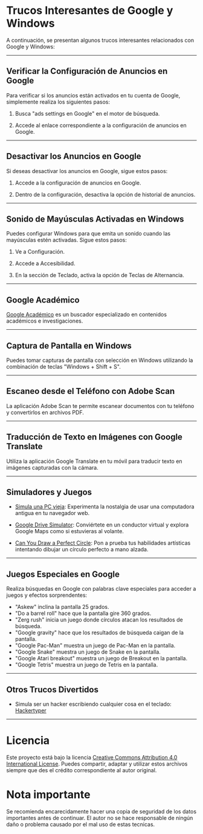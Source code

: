 # Trucos Interesantes de Google y Windows

A continuación, se presentan algunos trucos interesantes relacionados con Google y Windows:

---

## Verificar la Configuración de Anuncios en Google

Para verificar si los anuncios están activados en tu cuenta de Google, simplemente realiza los siguientes pasos:

1. Busca "ads settings en Google" en el motor de búsqueda.

2. Accede al enlace correspondiente a la configuración de anuncios en Google.

---

## Desactivar los Anuncios en Google

Si deseas desactivar los anuncios en Google, sigue estos pasos:

1. Accede a la configuración de anuncios en Google.

2. Dentro de la configuración, desactiva la opción de historial de anuncios.

---

## Sonido de Mayúsculas Activadas en Windows

Puedes configurar Windows para que emita un sonido cuando las mayúsculas estén activadas. Sigue estos pasos:

1. Ve a Configuración.

2. Accede a Accesibilidad.

3. En la sección de Teclado, activa la opción de Teclas de Alternancia.

---

## Google Académico

[Google Académico](https://scholar.google.es/schhp?hl=es) es un buscador especializado en contenidos académicos e investigaciones.

---

## Captura de Pantalla en Windows

Puedes tomar capturas de pantalla con selección en Windows utilizando la combinación de teclas "Windows + Shift + S".

---

## Escaneo desde el Teléfono con Adobe Scan

La aplicación Adobe Scan te permite escanear documentos con tu teléfono y convertirlos en archivos PDF.

---

## Traducción de Texto en Imágenes con Google Translate

Utiliza la aplicación Google Translate en tu móvil para traducir texto en imágenes capturadas con la cámara.

---

## Simuladores y Juegos

- [Simula una PC vieja](https://emupedia.net/beta/emuos/): Experimenta la nostalgia de usar una computadora antigua en tu navegador web.

- [Google Drive Simulator](https://framesynthesis.com/drivingsimulator/maps/): Conviértete en un conductor virtual y explora Google Maps como si estuvieras al volante.

- [Can You Draw a Perfect Circle](https://neal.fun/perfect-circle/): Pon a prueba tus habilidades artísticas intentando dibujar un círculo perfecto a mano alzada.

---

## Juegos Especiales en Google

Realiza búsquedas en Google con palabras clave especiales para acceder a juegos y efectos sorprendentes:

- "Askew" inclina la pantalla 25 grados.
- "Do a barrel roll" hace que la pantalla gire 360 grados.
- "Zerg rush" inicia un juego donde círculos atacan los resultados de búsqueda.
- "Google gravity" hace que los resultados de búsqueda caigan de la pantalla.
- "Google Pac-Man" muestra un juego de Pac-Man en la pantalla.
- "Google Snake" muestra un juego de Snake en la pantalla.
- "Google Atari breakout" muestra un juego de Breakout en la pantalla.
- "Google Tetris" muestra un juego de Tetris en la pantalla.

---

## Otros Trucos Divertidos

- Simula ser un hacker escribiendo cualquier cosa en el teclado: [Hackertyper](https://hackertyper.net/)

---

# Licencia
Este proyecto está bajo la licencia [Creative Commons Attribution 4.0 International License](https://creativecommons.org/licenses/by/4.0/). Puedes compartir, adaptar y utilizar estos archivos siempre que des el crédito correspondiente al autor original.

# Nota importante
Se recomienda encarecidamente hacer una copia de seguridad de los datos importantes antes de continuar. El autor no se hace responsable de ningún daño o problema causado por el mal uso de estas tecnicas.

